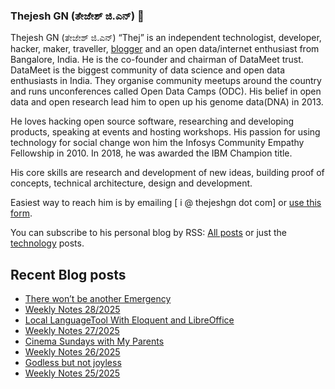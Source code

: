 ### Thejesh GN (ತೇಜೇಶ್ ಜಿ.ಎನ್) 👋

Thejesh GN (ತೇಜೇಶ್ ಜಿ.ಎನ್) “Thej” is an independent technologist, developer, hacker, maker, traveller, [blogger](https://thejeshgn.com/) and an open data/internet enthusiast from Bangalore, India. He is the co-founder and chairman of DataMeet trust. DataMeet is the biggest community of data science and open data enthusiasts in India. They organise community meetups around the country and runs unconferences called Open Data Camps (ODC). His belief in open data and open research lead him to open up his genome data(DNA) in 2013.

He loves hacking open source software, researching and developing products, speaking at events and hosting workshops. His passion for using technology for social change won him the Infosys Community Empathy Fellowship in 2010. In 2018, he was awarded the IBM Champion title.

His core skills are research and development of new ideas, building proof of concepts, technical architecture, design and development.

Easiest way to reach him is by emailing [ i @ thejeshgn dot com] or [use this form](https://thejeshgn.com/contact/).

You can subscribe to his personal blog by RSS: [All posts](https://feeds.thejeshgn.com/thejeshgn) or just the [technology](https://feeds.thejeshgn.com/technology) posts.

## Recent Blog posts
<!-- BLOG-POST-LIST:START -->
- [There won’t be another Emergency](https://thejeshgn.com/2025/07/14/there-wont-be-another-emergency/)
- [Weekly Notes 28/2025](https://thejeshgn.com/2025/07/11/weekly-notes-28-2025/)
- [Local LanguageTool With Eloquent and LibreOffice](https://thejeshgn.com/2025/07/08/local-languagetool-with-eloquent-and-libreoffice/)
- [Weekly Notes 27/2025](https://thejeshgn.com/2025/07/04/weekly-notes-27-2025/)
- [Cinema Sundays with My Parents](https://thejeshgn.com/2025/07/03/cinema-sundays-with-my-parents/)
- [Weekly Notes 26/2025](https://thejeshgn.com/2025/06/27/weekly-notes-26-2025/)
- [Godless but not joyless](https://thejeshgn.com/2025/06/22/godless-but-not-joyless/)
- [Weekly Notes 25/2025](https://thejeshgn.com/2025/06/20/weekly-notes-25-2025/)
<!-- BLOG-POST-LIST:END -->
